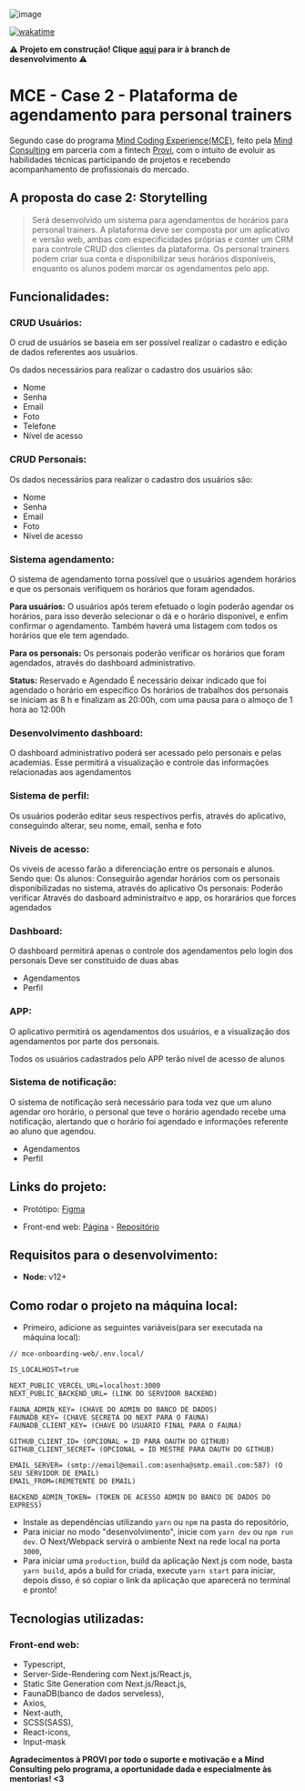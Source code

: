 ![image](https://user-images.githubusercontent.com/3879613/125519551-d46b63ee-50c5-4ead-be19-a911043df2a6.png)

[![wakatime](https://wakatime.com/badge/github/savio591/mce-mind-web.svg)](https://wakatime.com/badge/github/savio591/mce-mind-web)

⚠️ **Projeto em construção! Clique [aqui](https://github.com/savio591/mce-mind-web/tree/dev) para ir à branch de desenvolvimento** ⚠️
# MCE - Case 2 - Plataforma de agendamento para personal trainers

Segundo case do programa [Mind Coding Experience(MCE)](https://conteudos.provi.com.br/mind-coding-experience/), feito pela [Mind Consulting](https://mindconsulting.com.br/) em parceria com a fintech [Provi](https://provi.com.br), com o intuito de evoluir as habilidades técnicas participando de projetos e recebendo acompanhamento de profissionais do mercado.

## A proposta do case 2: Storytelling

> Será desenvolvido um sistema para agendamentos de horários para personal trainers. A plataforma deve ser composta por um aplicativo e versão web, ambas com especificidades próprias e conter um CRM para controle CRUD dos clientes da plataforma. Os personal trainers podem criar sua conta e disponibilizar seus horários disponíveis, enquanto os alunos podem marcar os agendamentos pelo app.

## Funcionalidades:

### CRUD Usuários:

O crud de usuários se baseia em ser possível realizar o cadastro e edição de dados referentes aos usuários.

Os dados necessários para realizar o cadastro dos usuários são:
* Nome
* Senha
* Email
* Foto
* Telefone
* Nível de acesso

### CRUD Personais:

Os dados necessários para realizar o cadastro dos usuários são:
* Nome
* Senha
* Email
* Foto
* Nível de acesso

### Sistema agendamento:

O sistema de agendamento torna possível que o usuários agendem horários e que os personais verifiquem os horários que foram agendados. 

**Para usuários:** O usuários após terem efetuado o login poderão agendar os horários, para isso deverão selecionar o dá e o horário disponível, e enfim confirmar o agendamento. Também haverá uma listagem com todos os horários que ele tem agendado. 

**Para os personais:** Os personais poderão verificar os horários que foram agendados, através do dashboard administrativo. 

**Status:** Reservado e Agendado É necessário deixar indicado que foi agendado o horário em especifico Os horários de trabalhos dos personais se iniciam as 8 h e finalizam as 20:00h, com uma pausa para o almoço de 1 hora ao 12:00h 

### Desenvolvimento dashboard:

O dashboard administrativo poderá ser acessado pelo personais e pelas academias. Esse permitirá a visualização e controle das informações relacionadas aos agendamentos 

### Sistema de perfil:

Os usuários poderão editar seus respectivos perfis, através do aplicativo, conseguindo alterar, seu nome, email, senha e foto 

### Níveis de acesso:

Os viveis de acesso farão a diferenciação entre os personais e alunos. Sendo que: Os alunos: Conseguirão agendar horários com os personais disponibilizadas no sistema, através do aplicativo Os personais: Poderão verificar Através do dasboard administraitvo e app, os horarários que forces agendados 

### Dashboard:

O dashboard permitirá apenas o controle dos agendamentos pelo login dos personais Deve ser constituido de duas abas 
* Agendamentos
* Perfil

### APP:

O aplicativo permitirá os agendamentos dos usuários, e a visualização dos agendamentos por parte dos personais. 

Todos os usuários cadastrados pelo APP terão nível de acesso de alunos 

### Sistema de notificação:

O sistema de notificação será necessário para toda vez que um aluno agendar oro horário, o personal que teve o horário agendado recebe uma notificação, alertando que o horário foi agendado e informações referente ao aluno que agendou. 

* Agendamentos
* Perfil

## Links do projeto:

* Protótipo: [Figma](https://www.figma.com/file/9HhQUDxESVIvBC0tJJszt8/Case-MCE?node-id=0%3A1?)

* Front-end web: [Página](https://mce-mind.vercel.app) - [Repositório](https://github.com/savio591/mce-mind-web)

## Requisitos para o desenvolvimento:
* **Node:** v12+

## Como rodar o projeto na máquina local:

* Primeiro, adicione as seguintes variáveis(para ser executada na máquina local):
```.env
// mce-onboarding-web/.env.local/

IS_LOCALHOST=true

NEXT_PUBLIC_VERCEL_URL=localhost:3000
NEXT_PUBLIC_BACKEND_URL= (LINK DO SERVIDOR BACKEND)

FAUNA_ADMIN_KEY= (CHAVE DO ADMIN DO BANCO DE DADOS)
FAUNADB_KEY= (CHAVE SECRETA DO NEXT PARA O FAUNA)
FAUNADB_CLIENT_KEY= (CHAVE DO USUÁRIO FINAL PARA O FAUNA)

GITHUB_CLIENT_ID= (OPCIONAL = ID PARA OAUTH DO GITHUB)
GITHUB_CLIENT_SECRET= (OPCIONAL = ID MESTRE PARA OAUTH DO GITHUB)

EMAIL_SERVER= (smtp://email@email.com:asenha@smtp.email.com:587) (O SEU SERVIDOR DE EMAIL)
EMAIL_FROM=(REMETENTE DO EMAIL)

BACKEND_ADMIN_TOKEN= (TOKEN DE ACESSO ADMIN DO BANCO DE DADOS DO EXPRESS)
```

* Instale as dependências utilizando ``yarn`` ou ``npm`` na pasta do repositório,
* Para iniciar no modo "desenvolvimento", inicie com ``yarn dev`` ou `npm run dev`. O Next/Webpack servirá o ambiente Next na rede local na porta ``3000``,
* Para iniciar uma `production`, build da aplicação Next.js com node, basta ``yarn build``, após a build for criada, execute ``yarn start`` para iniciar, depois disso, é só copiar o link da aplicação que aparecerá no terminal e pronto!

## Tecnologias utilizadas:

### Front-end web:

- Typescript,
- Server-Side-Rendering com Next.js/React.js,
- Static Site Generation com Next.js/React.js,
- FaunaDB(banco de dados serveless),
- Axios,
- Next-auth,
- SCSS(SASS),
- React-icons,
- Input-mask

**Agradecimentos à PROVI por todo o suporte e motivação e a Mind Consulting pelo programa, a oportunidade dada e especialmente às mentorias! <3**
